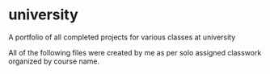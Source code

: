 # university
A portfolio of all completed projects for various classes at university

All of the following files were created by me as per solo assigned classwork organized by course name.

